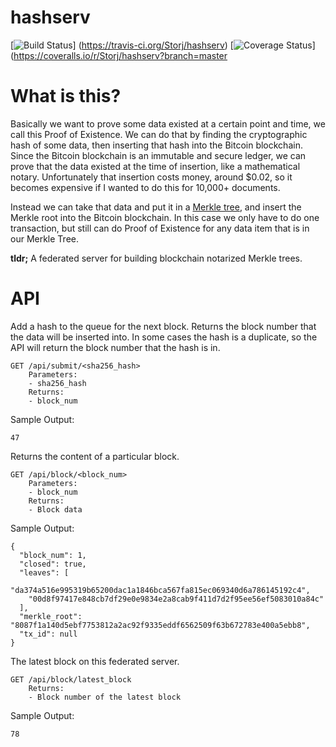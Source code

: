 # hashserv

[![Build Status](https://travis-ci.org/Storj/hashserv.svg?branch=master)]
(https://travis-ci.org/Storj/hashserv)
[![Coverage Status](https://coveralls.io/repos/Storj/hashserv/badge.svg?branch=master)](https://coveralls.io/r/Storj/hashserv?branch=master

# What is this?

Basically we want to prove some data existed at a certain point and time, we call this
Proof of Existence. We can do that by finding the cryptographic hash of some data, then
inserting that hash into the Bitcoin blockchain. Since the Bitcoin blockchain is an immutable
and secure ledger, we can prove that the data existed at the time of insertion, like a
mathematical notary. Unfortunately that insertion costs money, around $0.02, so it
becomes expensive if I wanted to do this for 10,000+ documents. 

Instead we can take that data and put it in a 
[Merkle tree](https://en.wikipedia.org/wiki/Merkle_tree), and insert the Merkle root into
the Bitcoin blockchain. In this case we only have to do one transaction, but still can do
Proof of Existence for any data item that is in our Merkle Tree.

**tldr;** A federated server for building blockchain notarized Merkle trees. 

# API
Add a hash to the queue for the next block. Returns the block number that the data will
be inserted into. In some cases the hash is a duplicate, so the API will return the block
number that the hash is in.
    
    GET /api/submit/<sha256_hash>
        Parameters:
        - sha256_hash
        Returns:
        - block_num
Sample Output:

    47

Returns the content of a particular block.
    
    GET /api/block/<block_num>
		Parameters:
		- block_num
		Returns:
		- Block data
		
Sample Output:

    {
      "block_num": 1,
      "closed": true,
      "leaves": [
        "da374a516e995319b65200dac1a1846bca567fa815ec069340d6a786145192c4",
        "00d8f97417e848cb7df29e0e9834e2a8cab9f411d7d2f95ee56ef5083010a84c"
      ],
      "merkle_root": "8087f1a140d5ebf7753812a2ac92f9335eddf6562509f63b672783e400a5ebb8",
      "tx_id": null
    }
    
The latest block on this federated server.
    
    GET /api/block/latest_block
        Returns:
        - Block number of the latest block
        
Sample Output:

    78
